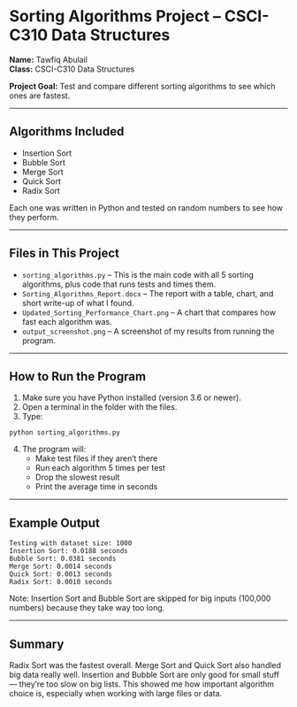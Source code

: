 # Sorting Algorithms Project – CSCI-C310 Data Structures

**Name:** Tawfiq Abulail  
**Class:** CSCI-C310 Data Structures

**Project Goal:** Test and compare different sorting algorithms to see which ones are fastest.

---

## Algorithms Included

- Insertion Sort  
- Bubble Sort  
- Merge Sort  
- Quick Sort  
- Radix Sort  

Each one was written in Python and tested on random numbers to see how they perform.

---

## Files in This Project

- `sorting_algorithms.py` – This is the main code with all 5 sorting algorithms, plus code that runs tests and times them.
- `Sorting_Algorithms_Report.docx` – The report with a table, chart, and short write-up of what I found.
- `Updated_Sorting_Performance_Chart.png` – A chart that compares how fast each algorithm was.
- `output_screenshot.png` – A screenshot of my results from running the program.

---

## How to Run the Program

1. Make sure you have Python installed (version 3.6 or newer).
2. Open a terminal in the folder with the files.
3. Type:

```
python sorting_algorithms.py
```

4. The program will:
   - Make test files if they aren’t there
   - Run each algorithm 5 times per test
   - Drop the slowest result
   - Print the average time in seconds

---

## Example Output

```
Testing with dataset size: 1000
Insertion Sort: 0.0188 seconds
Bubble Sort: 0.0381 seconds
Merge Sort: 0.0014 seconds
Quick Sort: 0.0013 seconds
Radix Sort: 0.0010 seconds
```

Note: Insertion Sort and Bubble Sort are skipped for big inputs (100,000 numbers) because they take way too long.

---

## Summary

Radix Sort was the fastest overall. Merge Sort and Quick Sort also handled big data really well. Insertion and Bubble Sort are only good for small stuff — they’re too slow on big lists. This showed me how important algorithm choice is, especially when working with large files or data.
